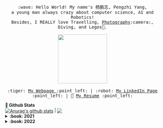 <p align="center">
  <br>
  <samp>
    :wave: Hello World! My name's 杨鹏志, Pengzhi Yang, 
    <br> a young man always crazy about computer science, AI and Robotics! <br>
    Besides, I REALLY love Travelling, <a href="https://500px.com/p/Y_Marcus?view=photos">Photography</a>:camera:, Diving, and Legos🧱. <br><br>
    <img src="https://user-images.githubusercontent.com/38170947/198264741-a37b9795-6cc3-4c64-abc8-a101ec41fd1f.gif" width="160px" align="center">
    <br><br>
    :tiger: <a href="https://pengzhi1998.com/#about">My Webpage </a> :point_left: |
    :robot: <a href="https://www.linkedin.com/in/%E9%B9%8F%E5%BF%97-%E6%9D%A8-751a67181/">My LinkedIn Page</a> :point_left: |
    📓 <a href="https://pengzhi1998.com/files/CV-Pengzhi_Yang.pdf">My Resume</a> :point_left:
  </samp>
</p>


  <summary><b>🚀 Github Stats </b></summary>
<a href="https://github.com/pengzhi1998/github-readme-stats"><img align="center" src="https://github-readme-stats.vercel.app/api?username=pengzhi1998&show_icons=true&include_all_commits=true&theme=buefy&hide_border=true" alt="Anurag's github stats" /></a> | <a href="https://github.com/pengzhi1998/github-readme-stats"><img align="center" src="https://github-readme-stats.vercel.app/api/top-langs/?username=pengzhi1998&layout=compact&theme=buefy&hide_border=true" /></a> 





<details>
  <summary><b>:book: 2021 </b></summary>
  This has been a difficult year for everyone and for me. But still a long way to go, still full of hope and enthusiasm, and still working on amazing things with amazing people! 😄 
</details>
<details>
  <summary><b>:book: 2022 </b></summary>
  Motto: Be cautious under certainty, and keep optimistic in uncertainty!
</details>
